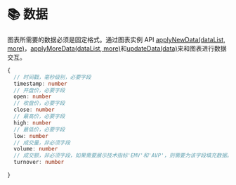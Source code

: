 # 📚 数据
图表所需要的数据必须是固定格式。通过图表实例 API [applyNewData(dataList, more)](./instance-api.md#applynewdata-datalist-more)，[applyMoreData(dataList, more)](./instance-api.md#applymoredatadatalist-more)和[updateData(data)](./instance-api.md#updatedatadata)来和图表进行数据交互。

```typescript
{
  // 时间戳，毫秒级别，必要字段
  timestamp: number
  // 开盘价，必要字段
  open: number
  // 收盘价，必要字段
  close: number
  // 最高价，必要字段
  high: number
  // 最低价，必要字段
  low: number
  // 成交量，非必须字段
  volume: number
  // 成交额，非必须字段，如果需要展示技术指标'EMV'和'AVP'，则需要为该字段填充数据。
  turnover: number
  
}
```


